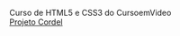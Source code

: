 Curso de HTML5 e CSS3 do CursoemVideo </br>
<a href="https://marcialima43.github.io/projeto-cordel/"> Projeto Cordel </a> </br>
